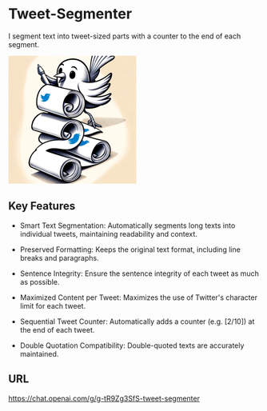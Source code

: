 # Tweet-Segmenter

I segment text into tweet-sized parts with a counter to the end of each segment.

<img width="256" height="256" src="Logo.png">

## Key Features

- Smart Text Segmentation: Automatically segments long texts into individual tweets, maintaining readability and context.

- Preserved Formatting: Keeps the original text format, including line breaks and paragraphs.

- Sentence Integrity: Ensure the sentence integrity of each tweet as much as possible.

- Maximized Content per Tweet: Maximizes the use of Twitter's character limit for each tweet.

- Sequential Tweet Counter: Automatically adds a counter (e.g. [2/10]) at the end of each tweet.

- Double Quotation Compatibility: Double-quoted texts are accurately maintained.

## URL

https://chat.openai.com/g/g-tR9Zg3SfS-tweet-segmenter


